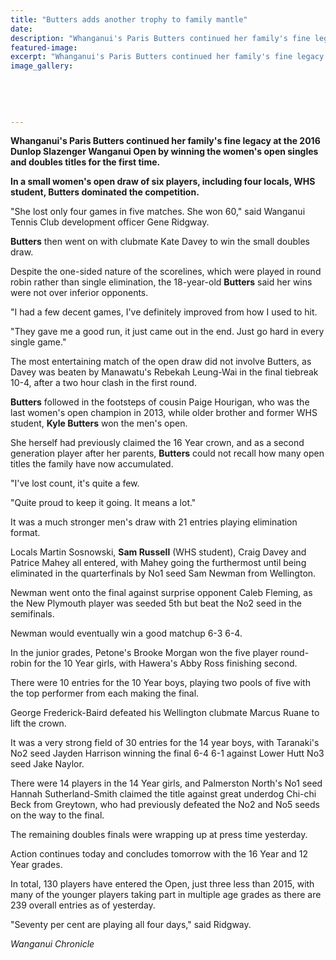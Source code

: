 ```yaml
---
title: "Butters adds another trophy to family mantle"
date: 
description: "Whanganui's Paris Butters continued her family's fine legacy at the 2016 Dunlop Slazenger Wanganui Open by winning the women's open singles and doubles titles for the first time..."
featured-image: 
excerpt: "Whanganui's Paris Butters continued her family's fine legacy at the 2016 Dunlop Slazenger Wanganui Open by winning the women's open singles and doubles titles for the first time."
image_gallery:
	
	
	
	
	
---
```


<p><strong>Whanganui's Paris Butters continued her family's fine legacy at the 2016 Dunlop Slazenger Wanganui Open by winning the women's open singles and doubles titles for the first time.</strong></p>
<p><strong>In a small women's open draw of six players, including four locals, WHS student, Butters dominated the competition.</strong></p>
<p>"She lost only four games in five matches. She won 60," said Wanganui Tennis Club development officer Gene Ridgway.</p>
<p><strong>Butters</strong> then went on with clubmate Kate Davey to win the small doubles draw.</p>
<p>Despite the one-sided nature of the scorelines, which were played in round robin rather than single elimination, the 18-year-old <strong>Butters</strong> said her wins were not over inferior opponents.</p>
<p>"I had a few decent games, I've definitely improved from how I used to hit.</p>
<p>"They gave me a good run, it just came out in the end. Just go hard in every single game."</p>
<p>The most entertaining match of the open draw did not involve Butters, as Davey was beaten by Manawatu's Rebekah Leung-Wai in the final tiebreak 10-4, after a two hour clash in the first round.</p>
<p><strong>Butters</strong> followed in the footsteps of cousin Paige Hourigan, who was the last women's open champion in 2013, while older brother and former WHS student,&nbsp;<strong>Kyle Butters</strong> won the men's open.</p>
<p>She herself had previously claimed the 16 Year crown, and as a second generation player after her parents, <strong>Butters</strong> could not recall how many open titles the family have now accumulated.&nbsp;</p>
<p>"I've lost count, it's quite a few.</p>
<p>"Quite proud to keep it going. It means a lot."</p>
<p>It was a much stronger men's draw with 21 entries playing elimination format.</p>
<p>Locals Martin Sosnowski, <strong>Sam Russell</strong> (WHS student), Craig Davey and Patrice Mahey all entered, with Mahey going the furthermost until being eliminated in the quarterfinals by No1 seed Sam Newman from Wellington.</p>
<p>Newman went onto the final against surprise opponent Caleb Fleming, as the New Plymouth player was seeded 5th but beat the No2 seed in the semifinals.</p>
<p>Newman would eventually win a good matchup 6-3 6-4.</p>
<p>In the junior grades, Petone's Brooke Morgan won the five player round-robin for the 10 Year girls, with Hawera's Abby Ross finishing second.</p>
<p>There were 10 entries for the 10 Year boys, playing two pools of five with the top performer from each making the final.</p>
<p>George Frederick-Baird defeated his Wellington clubmate Marcus Ruane to lift the crown.</p>
<p>It was a very strong field of 30 entries for the 14 year boys, with Taranaki's No2 seed Jayden Harrison winning the final 6-4 6-1 against Lower Hutt No3 seed Jake Naylor.</p>
<p>There were 14 players in the 14 Year girls, and Palmerston North's No1 seed Hannah Sutherland-Smith claimed the title against great underdog Chi-chi Beck from Greytown, who had previously defeated the No2 and No5 seeds on the way to the final.</p>
<p>The remaining doubles finals were wrapping up at press time yesterday.</p>
<p>Action continues today and concludes tomorrow with the 16 Year and 12 Year grades.</p>
<p>In total, 130 players have entered the Open, just three less than 2015, with many of the younger players taking part in multiple age grades as there are 239 overall entries as of yesterday.</p>
<p>"Seventy per cent are playing all four days," said Ridgway.</p>
<p><em>Wanganui Chronicle</em></p>

